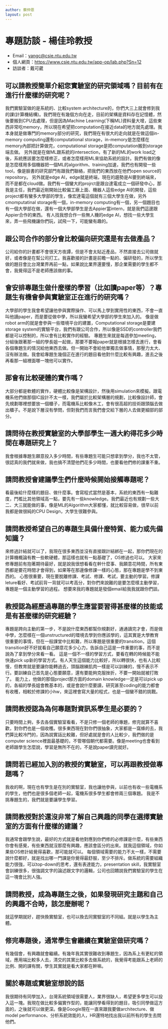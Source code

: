 ```yaml
---
author: 蔡仲恩
layout: post
---
```


# 專題訪談 - 楊佳玲教授

- Email：yangc@csie.ntu.edu.tw
- 個人網頁：https://www.csie.ntu.edu.tw/app-op/lab.php?Sn=12
- 訪談者：戴可葳

## 可以請教授簡單介紹您實驗室的研究領域嗎？目前有在進行什麼樣的研究呢？
我們實驗室做的是系統的、比較system architecture的，你們大三上就會修到我的課(計算機結構)。我們現在有幾個方向在走，目前的架構是資料存在記憶體，然後要搬到CPU去處理，但是因為Machine Learning(下稱ML)資料量大增，這些東西非常吃memory，所以現在希望把computation在接近data的地方就先處理。我本身就是做專門的memory部分的研究，我們現在有很大的走向就是在做這個in-memory computing還有computational storage，in-memory是怎麼樣在memory內部把計算做完，computational storage是把computation搬到storage端去做。
另外就是在做ML跟系統的intersection，有了新的ML的work load之後，系統應該要怎麼樣修正，或者怎麼樣用ML來協助系統的設計。我們有做的像是怎麼樣用多個機器把一個ML的algorithm、training加速，我們也有開發一些tool，像是臉書的研究部門有跟我們聯絡，把我們的東西放在他們open source的repository。
另外就是edge AI，edge就是終端，現在的趨勢是AI要到終端來，而不是都在cloud做。我們有一個蠻大的projrct是跟台達電成立一個研發中心，那我是主任，我們最近剛開始比較偏工廠上面、機器人這些edge AI的開發，這些project都有蠻多大學部的學生，像宏達電這個就有三個大學生在做，另外cmomputatinal storage有一個，in-memory computing有一個，另一個題目也有一個大學部在做，還有一個大學部學生是去Appier當intern，就是我們這邊跟Appier合作的東西。
有人找我想合作一些無人機的edge AI，想找一些大學生來，弄一些飛機讓你們玩，試飛一下，可能蠻有趣的。

## 跟公司合作的部分會比較偏向研究還是有去做產品？
公司給你的計畫都不會很天方夜譚，但是不會太貼近產品，不然直接去公司做就好，或者像是在幫公司打工。我喜歡接的計畫是前瞻一點的、偏研發的，所以學生做的題目會比台灣業界再前一點，如果說比業界還要慢，那企業需要的學生都不會，我覺得這不是老師應該做的事。

## 會安排專題生做什麼樣的學習（比如讀paper等）？專題生有機會參與實驗室正在進行的研究嗎？
大學部的學生我會希望讓他參與實際操作、可以馬上學到實用性的東西，不會一直叫他讀paper，而是要從做中學，所以我蠻希望大學部的學生來加入的。
像是做robot arm的就是會參與一些環境平台的建置，Computational storage是要建storage system的實驗平台，我們有跟公司合作，所以像是SSD的controller我們都是可以控制的，所以會有比較實作的經驗。
專題生來就是每週參加meeting，分組後跟著那一組的學長姐一起做，那要不要報paper就是根據怎樣去進行，會看各個專題生的情況給他東西去做。但一開始不會給他單獨去做事情，那壓力太大、沒有辦法做。我會給專題生幾個正在進行的題目看他對什麼比較有興趣，進去之後再看那一組裡面哪一塊他可以實作。

## 那會有比較硬體的實作嗎？
大部分都是軟體的實作，硬體比較像是架構設計，然後用simulation來模擬。跟電機系他們做那個IC設計不太一樣，我們屬於比較架構層的規劃，比較像設計師，會先規劃哪裡想要放一個櫃子，而電機系比較像木工，會有很高超的技術跟頭腦去做出櫃子。不是說下層沒有學問，但對我們而言我們會交給下層的人去做更細部的部分。

## 請問待在教授實驗室的大學部學生一週大約得花多少時間在專題研究上？
我會根據專題生願意投入多少時間，有些專題生可能只想拿到學分，我也不太管，很認真的我們就來做，我也搞不清楚他們花多少時間，也要看他們修的課重不重。

## 請問教授會建議學生們什麼時候開始接觸專題呢？
看最後給什麼樣的題目、做什麼事。會寫程式當然是基本，系統的東西有一點難度，門檻比其他領域高一點，要先有一些knowledge。我們最近也有規劃一些大二、大三就能做的事，像是ML的Algorithm大家都懂，就比較容易做，很早以前我都是做很純的CPU Design，大學生很難參與。

## 請問教授希望自己的專題生具備什麼特質、能力或先備知識？
來修過計結就可以了，我現在很多東西並沒有直接跟計結綁在一起，那你們現在的計算機概論有教一些軟硬體，那這樣也就有一點基礎了，OS修過也可以。
大家來修專題前有抱著期待最好，就是說我很想看看在幹什麼事、我願意花時間，所有東西都是要花時間才會得到，如果等在那邊像修課一樣的心態，那在專題是學不到東西的。
心態很重要，現在要脫離修課、考試、修課、考試，要主動的學習。修課leture看好、考試前背一背就可以考高分，對你們來說難的是要怎麼樣主動學習，專題是一個主動學習的過程。
想要來我的專題就是發個email給我我就跟你們談。

## 教授認為經歷過專題的學生應當要習得甚麼樣的技能或是有甚麼樣的研究經驗？
專題是跨向主動的第一步，不是說什麼東西都幫你規劃好，通通讀完才會，而是做中學，怎麼樣在一個unstructured的環境去學到你應該學的，這其實是大學教育很重要的事情，但在一般課堂中比較難，所以專題是很重要的transition，這個transition好不好就看自己願意花多少心力，告訴自己這是一件重要的事，而不是說為了拿到學分來看一看。
這是一個不一樣的學習方式，要看在轉的時候能不能快速pick up新的學習方式。有人天生這個能力比較好，所以轉很快，也有人比較慢，但教育就是要讓你能轉過去，頭腦跟練肌肉一樣是可以訓練的，慢不表示不行。要訓練自己首先是心態要願意，還有要能夠克服挫折，不要一開始就被打敗了。
能力上，他做的那個project那方面的domain knowledge一定是可以pick up的，各組的學長姐會教基本的，或是會說什麼要讀，研究甚至coding的能力都會有收穫，相較於修課的小hw，來這裡會寫大量的程式，也是一個蠻不錯的挑戰。

## 請問教授認為為何專題對資訊系學生是必要的？
只要時間上夠，多去各個實驗室看看，不是只修一個老師的專題，修完就算不喜歡，對你們也是一個收穫。很多東西現在對你們很抽象，大家都是一窩蜂的去，我們算比較冷門的，因為說實話比較難，但好處就是會的人比較少，我們做的是computer science裡面最基礎的，不管哪個朝代都需要。像是meeting也會看到老師跟學生怎麼說，學習是無所不在的，不是說paper讀完就好。

## 請問若已經加入別的教授的實驗室，可以再跟教授做專題嗎？
我收的啊，現在也有學生是在別的實驗室，我也讓他參與，以前也有收一些電機系的學生，他們也是很多個老師一起，電機系很多學生都會修兩三個專題。
我是不挑專題生的，我們就是要讓學生學習。

## 請問教授對於還沒非常了解自己興趣的同學在選擇實驗室的方面有什麼樣的建議？
我通常會跟學生說，最好的方式就是看他對應到你們修的必修課是什麼，有些東西你會有感覺，有些東西就沒那麼有興趣，應該會區分的出來。就我這個領域，你如果些OS修計結覺得喜歡，那可能就可以。
每個領域需要的能力不太一樣，不需要說什麼都好，就是找出哪一門課是你覺得最舒服，至少不排斥。做系統的需要組織能力很強，可以top-down的思考，還有表達能力，presentation skill，我實驗室會訓練很多，很強調文字的論述跟文字的邏輯，公司也回饋說我們實驗室的學生在這一塊會比別人強。

## 請問教授，成為專題生之後，如果發現研究主題和自己的興趣不合時，該怎麼辦呢？
就這學期就好，趕快換實驗室，也可以換去同實驗室的不同組。就是以學生為主體。

## 修完專題後，通常學生會繼續在實驗室做研究嗎？
有幾個會，有興趣就會繼續。有幾年我其實很難收到專題生，因為系上有更紅的領域，應用端比較多人去，清交的其實比較多去做系統的，我覺得考能跟系上老師的比例、開的課有關，學生其實就是看大家都在幹嘛。

## 關於專題或實驗室想說的話
我很期待有同學加入，台灣系統領域很需要人，業界很缺人，希望更多學生可以投入這一塊。我現在做比較多偏實作型的，能讓同學看得到的題目，吸引同學做這方面的，之後就可以做更深。像是Google現在一直來跟我要做architecture、做model performance、分析系統效能的人，HR還特地找出我以前所有的學生去問他們。


